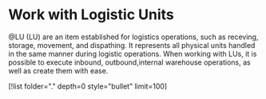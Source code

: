 # Work with Logistic Units
@LU (LU) are an item established for logistics operations, such as receving, storage, movement, and dispathing. It represents all physical units handled in the same manner during logistic operations. When working with LUs, it is possible to execute inbound, outbound,internal warehouse operations, as well as create them with ease.

[!list folder="." depth=0 style="bullet" limit=100]
